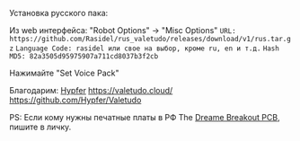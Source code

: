 Установка русского пака:

Из web интерфейса:
"Robot Options" → "Misc Options"
   `URL: https://github.com/Rasidel/rus_valetudo/releases/download/v1/rus.tar.gz`
   `Language Code: rasidel или свое на выбор, кроме ru, en и т.д.`
   `Hash MD5: 82a3505d95975907a711cd8037b3f2cb`

Нажимайте "Set Voice Pack"

Благодарим: [Hypfer](https://github.com/Hypfer)
https://valetudo.cloud/
https://github.com/Hypfer/Valetudo

PS: Если кому нужны печатные платы в РФ The [Dreame Breakout PCB](https://github.com/Hypfer/valetudo-dreameadapter), пишите в личку.
